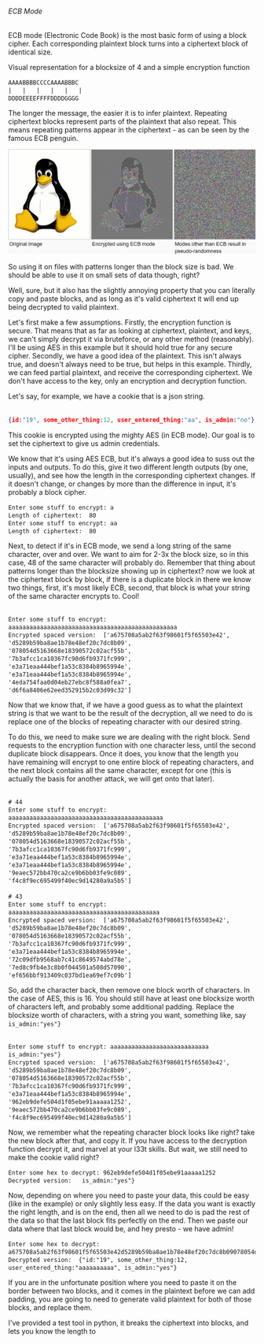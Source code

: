 ###### ECB Mode

ECB mode (Electronic Code Book) is the most basic form of using a block cipher.
Each corresponding plaintext block turns into a ciphertext block of identical size.

Visual representation for a blocksize of 4 and a simple encryption function
```
AAAABBBBCCCCAAAABBBC
|   |   |   |   |   |
DDDDEEEEFFFFDDDDGGGG
```

The longer the message, the easier it is to infer plaintext. Repeating
ciphertext blocks represent parts of the plaintext that also repeat. 
This means repeating patterns appear in the ciphertext - as can be
 seen by the famous ECB penguin.
 
 ![ecbPenguin](https://github.com/C-Sto/Writeups/blob/master/HowTo/Blocks/1.ECB%20Cut%20and%20Paste/ecbPenguin.png)
 
So using it on files with patterns longer than the block size is bad. We 
should be able to use it on small sets of data though, right?

Well, sure, but it also has the slightly annoying property that you can literally 
copy and paste blocks, and as long as it's valid ciphertext it will end up
 being decrypted to valid plaintext.

Let's first make a few assumptions. Firstly, the encryption function is secure. 
That means that as far as looking at ciphertext, plaintext, and keys, we can't simply 
decrypt it via bruteforce, or any other method (reasonably). I'll be using AES in this example 
but it should hold true for any secure cipher. Secondly, we have a good idea of the plaintext. 
This isn't always true, and doesn't always need to be true, but helps in this example. Thirdly, 
we can feed partial plaintext, and receive the corresponding ciphertext. We don't have access 
to the key, only an encryption and decryption function.

Let's say, for example, we have a cookie that is a json string. 

``` json

{id:"19", some_other_thing:12, user_entered_thing:"aa", is_admin:"no"}

```

This cookie is encrypted using the mighty AES (in ECB mode). Our goal is to
set the ciphertext to give us admin credentials.

We know that it's using AES ECB, but it's always a good idea to suss out the 
inputs and outputs. To do this, give it two different length outputs 
(by one, usually), and see how the length in the corresponding ciphertext changes.
If it doesn't change, or changes by more than the difference in input, it's
probably a block cipher. 

```
Enter some stuff to encrypt: a
Length of ciphertext:  80
Enter some stuff to encrypt: aa
Length of ciphertext:  80
```
 
Next, to detect if it's in ECB mode, we send a long string 
of the same character, over and over. We want to aim for 2-3x the block size,
so in this case, 48 of the same character will probably do. Remember that thing 
about patterns longer than the blocksize showing up in ciphertext? now we look 
at the ciphertext block by block, if there is a duplicate block in there we know
two things, first, it's most likely ECB, second, that block is what your string of the 
same character encrypts to. Cool!

```

Enter some stuff to encrypt: aaaaaaaaaaaaaaaaaaaaaaaaaaaaaaaaaaaaaaaaaaaaaaaa
Encrypted spaced version:  ['a675708a5ab2f63f98601f5f65503e42', 'd5289b59ba8ae1b78e48ef20c7dc8b09', '078054d5163668e18390572c02acf55b', '7b3afcc1ca10367fc90d6fb9371fc999', 'e3a71eaa444bef1a53c8384b8965994e', 'e3a71eaa444bef1a53c8384b8965994e', '4eda754faa0d04eb27ebc8f588a0fea7', 'd6f6a8406e62eed352915b2c03d99c32'] 

```

Now that we know that, if we have a good guess as to what the plaintext string 
is that we want to be the result of the decryption, all we need to do is replace 
one of the blocks of repeating character with our desired string.

To do this, we need to make sure we are dealing with the right block. Send 
requests to the encryption function with one character less, until the second 
duplicate block disappears. Once it does, you know that the length you have 
remaining will encrypt to one entire block of repeating characters, and 
the next block contains all the same character, except for one (this is 
actually the basis for another attack, we will get onto that later).

```

# 44
Enter some stuff to encrypt: aaaaaaaaaaaaaaaaaaaaaaaaaaaaaaaaaaaaaaaaaaaa
Encrypted spaced version:  ['a675708a5ab2f63f98601f5f65503e42', 'd5289b59ba8ae1b78e48ef20c7dc8b09', '078054d5163668e18390572c02acf55b', '7b3afcc1ca10367fc90d6fb9371fc999', 'e3a71eaa444bef1a53c8384b8965994e', 'e3a71eaa444bef1a53c8384b8965994e', '9eaec572bb470ca2ce9b6bb03fe9c089', 'f4c8f9ec695499f40ec9d14280a9a5b5'] 

# 43
Enter some stuff to encrypt: aaaaaaaaaaaaaaaaaaaaaaaaaaaaaaaaaaaaaaaaaaa
Encrypted spaced version:  ['a675708a5ab2f63f98601f5f65503e42', 'd5289b59ba8ae1b78e48ef20c7dc8b09', '078054d5163668e18390572c02acf55b', '7b3afcc1ca10367fc90d6fb9371fc999', 'e3a71eaa444bef1a53c8384b8965994e', '72c09dfb9568ab7c41c8649574abd78e', '7ed8c9fb4e3c8b0f044501a508d57090', 'ef656bbf913409c037bd1ea69ef7c09b'] 
```
 
So, add the character back, then remove one block worth of characters. In the case 
of AES, this is 16. You should still have at least one blocksize worth of 
characters left, and probably some additional padding. Replace the blocksize 
worth of characters, with a string you want, something like, say  ``` is_admin:"yes"}```

```

Enter some stuff to encrypt: aaaaaaaaaaaaaaaaaaaaaaaaaaaa is_admin:"yes"}
Encrypted spaced version:  ['a675708a5ab2f63f98601f5f65503e42', 'd5289b59ba8ae1b78e48ef20c7dc8b09', '078054d5163668e18390572c02acf55b', '7b3afcc1ca10367fc90d6fb9371fc999', 'e3a71eaa444bef1a53c8384b8965994e', '962eb9defe504d1f05ebe91aaaaa1252', '9eaec572bb470ca2ce9b6bb03fe9c089', 'f4c8f9ec695499f40ec9d14280a9a5b5'] 

```

Now, we remember what the repeating character block looks like right? take the 
new block after that, and copy it. If you have access to the decryption function 
decrypt it, and marvel at your l33t skills. But wait, we still need to make 
the cookie valid right?

```
Enter some hex to decrypt: 962eb9defe504d1f05ebe91aaaaa1252
Decrypted version:   is_admin:"yes"}
```

Now, depending on where you need to paste your data, this could be easy (like in the example)
or only slightly less easy. If the data you want is exactly the right length, and is on the end,
then all we need to do is pad the rest of the data so that the last block fits perfectly on 
the end. Then we paste our data where that last block would be, and hey presto - we have 
admin!

```
Enter some hex to decrypt: a675708a5ab2f63f98601f5f65503e42d5289b59ba8ae1b78e48ef20c7dc8b09078054d5163668e18390572c02acf55bc8af0f9a3b2bdfe2c0d983b98d595c78962eb9defe504d1f05ebe91aaaaa1252
Decrypted version:  {"id:"19", some_other_thing:12, user_entered_thing:"aaaaaaaaaa", is_admin:"yes"}
```

If you are in the unfortunate position where you need to paste it on the border between 
two blocks, and it comes in the plaintext before we can add padding, you are going to need 
to generate valid plaintext for both of those blocks, and replace them.

I've provided a test tool in python, it breaks the ciphertext into blocks, 
and lets you know the length to
 



